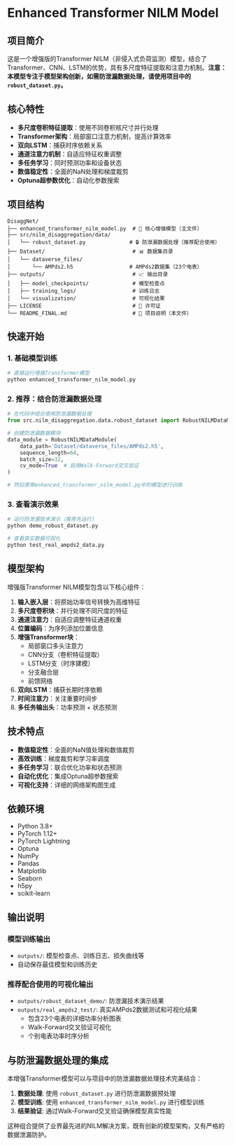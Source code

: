 # Enhanced Transformer NILM Model

## 项目简介

这是一个增强版的Transformer NILM（非侵入式负荷监测）模型，结合了Transformer、CNN、LSTM的优势，具有多尺度特征提取和注意力机制。**注意：本模型专注于模型架构创新，如需防泄漏数据处理，请使用项目中的 `robust_dataset.py`。**

## 核心特性

- **多尺度卷积特征提取**：使用不同卷积核尺寸并行处理
- **Transformer架构**：局部窗口注意力机制，提高计算效率
- **双向LSTM**：捕获时序依赖关系
- **通道注意力机制**：自适应特征权重调整
- **多任务学习**：同时预测功率和设备状态
- **数值稳定性**：全面的NaN处理和梯度裁剪
- **Optuna超参数优化**：自动化参数搜索

## 项目结构

```
DisaggNet/
├── enhanced_transformer_nilm_model.py  # 🎯 核心增强模型（主文件）
├── src/nilm_disaggregation/data/
│   └── robust_dataset.py              # 🔒 防泄漏数据处理（推荐配合使用）
├── Dataset/                            # 📊 数据集目录
│   └── dataverse_files/
│       └── AMPds2.h5                  # AMPds2数据集（23个电表）
├── outputs/                            # 📈 输出目录
│   ├── model_checkpoints/              # 模型检查点
│   ├── training_logs/                  # 训练日志
│   └── visualization/                  # 可视化结果
├── LICENSE                             # 📄 许可证
└── README_FINAL.md                     # 📖 项目说明（本文件）
```

## 快速开始

### 1. 基础模型训练

```bash
# 直接运行增强Transformer模型
python enhanced_transformer_nilm_model.py
```

### 2. 推荐：结合防泄漏数据处理

```python
# 在代码中结合使用防泄漏数据处理
from src.nilm_disaggregation.data.robust_dataset import RobustNILMDataModule

# 创建防泄漏数据模块
data_module = RobustNILMDataModule(
    data_path='Dataset/dataverse_files/AMPds2.h5',
    sequence_length=64,
    batch_size=32,
    cv_mode=True  # 启用Walk-Forward交叉验证
)

# 然后使用enhanced_transformer_nilm_model.py中的模型进行训练
```

### 3. 查看演示效果

```bash
# 运行防泄漏技术演示（推荐先运行）
python demo_robust_dataset.py

# 查看真实数据可视化
python test_real_ampds2_data.py
```

## 模型架构

增强版Transformer NILM模型包含以下核心组件：

1. **输入嵌入层**：将原始功率信号转换为高维特征
2. **多尺度卷积块**：并行处理不同尺度的特征
3. **通道注意力**：自适应调整特征通道权重
4. **位置编码**：为序列添加位置信息
5. **增强Transformer块**：
   - 局部窗口多头注意力
   - CNN分支（卷积特征提取）
   - LSTM分支（时序建模）
   - 分支融合层
   - 前馈网络
6. **双向LSTM**：捕获长期时序依赖
7. **时间注意力**：关注重要时间步
8. **多任务输出头**：功率预测 + 状态预测

## 技术特点

- **数值稳定性**：全面的NaN值处理和数值裁剪
- **高效训练**：梯度裁剪和学习率调度
- **多任务学习**：联合优化功率和状态预测
- **自动化优化**：集成Optuna超参数搜索
- **可视化支持**：详细的网络架构图生成

## 依赖环境

- Python 3.8+
- PyTorch 1.12+
- PyTorch Lightning
- Optuna
- NumPy
- Pandas
- Matplotlib
- Seaborn
- h5py
- scikit-learn

## 输出说明

### 模型训练输出
- `outputs/`: 模型检查点、训练日志、损失曲线等
- 自动保存最佳模型和训练历史

### 推荐配合使用的可视化输出
- `outputs/robust_dataset_demo/`: 防泄漏技术演示结果
- `outputs/real_ampds2_test/`: 真实AMPds2数据测试和可视化结果
  - 包含23个电表的详细功率分析图表
  - Walk-Forward交叉验证可视化
  - 个别电表功率时序分析

## 与防泄漏数据处理的集成

本增强Transformer模型可以与项目中的防泄漏数据处理技术完美结合：

1. **数据处理**: 使用 `robust_dataset.py` 进行防泄漏数据预处理
2. **模型训练**: 使用 `enhanced_transformer_nilm_model.py` 进行模型训练
3. **结果验证**: 通过Walk-Forward交叉验证确保模型真实性能

这种组合提供了业界最先进的NILM解决方案，既有创新的模型架构，又有严格的数据泄漏防护。